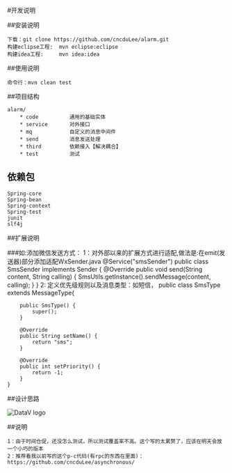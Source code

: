 #开发说明

##安装说明

    下载：git clone https://github.com/cncduLee/alarm.git
    构建eclipse工程:  mvn eclipse:eclipse
    构建idea工程:     mvn idea:idea
    
    
##使用说明

    命令行：mvn clean test

##项目结构
	
	alarm/
		* code          通用的基础实体
		* service  		对外接口
		* mq            自定义的消息中间件
		* send          消息发送处理
		* third         依赖接入【解决耦合】
		* test          测试
		
## 依赖包
    
    Spring-core
    Spring-bean
    Spring-context
    Spring-test
    junit
    slf4j
    
##扩展说明

###如:添加微信发送方式：
    1：对外部以来的扩展方式进行适配,做法是:在emit(发送器)部分添加适配WxSender.java
        @Service("smsSender")
	public class SmsSender implements Sender {
	    @Override
	    public void send(String content, String calling) {
	        SmsUtils.getInstance().sendMessage(content, calling);
	    }
	}
    2: 定义优先级规则以及消息类型：如短信，
       public class SmsType extends MessageType{
	
	    public SmsType() {
	        super();
	    }
	
	    @Override
	    public String setName() {
	        return "sms";
	    }
	
	    @Override
	    public int setPriority() {
	        return -1;
	    }
	}
       
##设计思路
   
   ![DataV logo](https://raw.github.com/cncduLee/alarm-platform/master/work.png)    

##说明
    
    1：由于时间仓促，还没怎么测试，所以测试覆盖率不高。这个写的太累赘了，应该在明天会放一个小巧的版本
    2：推荐看我以前写的这个p-c代码(有rpc的东西在里面)：https://github.com/cncduLee/asynchronous/
     
